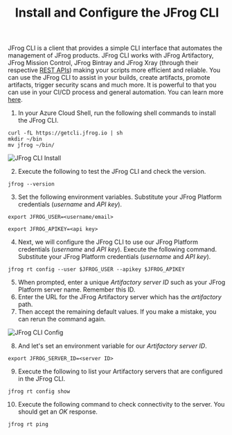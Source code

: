 ﻿---
title: "Install and Configure the JFrog CLI"
chapter: false
weight: 433
pre: "<b>4.3.3 </b>"
---

JFrog CLI is a client that provides a simple CLI interface that automates the management of JFrog products. JFrog CLI works with JFrog Artifactory, JFrog Mission Control, JFrog Bintray and JFrog Xray (through their respective [REST APIs](https://www.jfrog.com/confluence/display/JFROG/REST+API)) making your scripts more efficient and reliable. You can use the JFrog CLI to assist in your builds, create artifacts, promote artifacts, trigger security scans and much more. It is powerful to that you can use in your CI/CD process and general automation. You can learn more [here](https://www.jfrog.com/confluence/display/CLI/JFrog+CLI). 

1. In your Azure Cloud Shell, run the following shell commands to install the JFrog CLI.

```
curl -fL https://getcli.jfrog.io | sh
mkdir ~/bin
mv jfrog ~/bin/
```

![JFrog CLI Install](/images/jfrog-cli-install.png)

2. Execute the following to test the JFrog CLI and check the version.

``
jfrog --version
``

3. Set the following environment variables. Substitute your JFrog Platform credentials (_username_ and _API key_).

``
export JFROG_USER=<username/email>
``

``
export JFROG_APIKEY=<api key>
``

4. Next, we will configure the JFrog CLI to use our JFrog Platform credentials (_username_ and _API key_). Execute the following command. Substitute your JFrog Platform credentials (_username_ and _API key_).

``
jfrog rt config --user $JFROG_USER --apikey $JFROG_APIKEY
``

5. When prompted, enter a unique _Artifactory server ID_ such as your JFrog Platform server name. Remember this ID.
6. Enter the URL for the JFrog Artifactory server which has the _artifactory_ path.
7. Then accept the remaining default values. If you make a mistake, you can rerun the command again.

![JFrog CLI Config](/images/jfrog-cli-config.png)

8. And let's set an environment variable for our _Artifactory server ID_.

``
export JFROG_SERVER_ID=<server ID>
``

9. Execute the following to list your Artifactory servers that are configured in the JFrog CLI.

``
jfrog rt config show
``

10. Execute the following command to check connectivity to the server. You should get an _OK_ response.

``
jfrog rt ping
``
